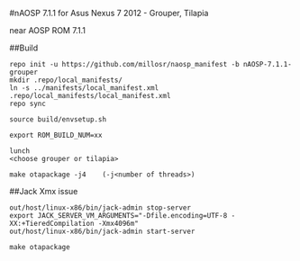 
#nAOSP 7.1.1 for Asus Nexus 7 2012 - Grouper, Tilapia

near AOSP ROM 7.1.1

##Build

```
repo init -u https://github.com/millosr/naosp_manifest -b nAOSP-7.1.1-grouper
mkdir .repo/local_manifests/
ln -s ../manifests/local_manifest.xml .repo/local_manifests/local_manifest.xml
repo sync

source build/envsetup.sh

export ROM_BUILD_NUM=xx

lunch
<choose grouper or tilapia>

make otapackage -j4    (-j<number of threads>)
```

##Jack Xmx issue

```
out/host/linux-x86/bin/jack-admin stop-server
export JACK_SERVER_VM_ARGUMENTS="-Dfile.encoding=UTF-8 -XX:+TieredCompilation -Xmx4096m"
out/host/linux-x86/bin/jack-admin start-server

make otapackage
```
